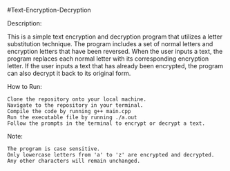 #Text-Encryption-Decryption

Description:

This is a simple text encryption and decryption program that utilizes a letter substitution technique. The program includes a set of normal letters and encryption letters that have been reversed. When the user inputs a text, the program replaces each normal letter with its corresponding encryption letter. If the user inputs a text that has already been encrypted, the program can also decrypt it back to its original form.

How to Run:

    Clone the repository onto your local machine.
    Navigate to the repository in your terminal.
    Compile the code by running g++ main.cpp
    Run the executable file by running ./a.out
    Follow the prompts in the terminal to encrypt or decrypt a text.

Note:

    The program is case sensitive.
    Only lowercase letters from 'a' to 'z' are encrypted and decrypted. Any other characters will remain unchanged.

